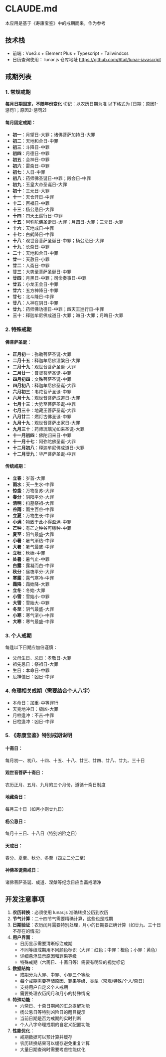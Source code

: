 # CLAUDE.md

本应用是基于《寿康宝鉴》中的戒期而来，作为参考

## 技术栈

- 前端：Vue3.x + Element Plus + Typescript + Tailwindcss
- 日历查询使用： lunar.js  仓库地址 https://github.com/6tail/lunar-javascript

## 戒期列表

### 1. 常规戒期
**每月日期固定，不随年份变化**
切记：以农历日期为准
以下格式为 [日期：原因1-惩罚1；原因2-惩罚2]

#### 每月固定戒期：
- **初一**：月望日-大罪；诸佛菩萨加持日-大罪
- **初二**：天地和合日-中罪
- **初三**：斗降日-中罪
- **初四**：月德日-中罪
- **初五**：会神日-中罪
- **初六**：雷斋日-中罪
- **初七**：人日-中罪
- **初八**：药师佛圣诞日-中罪；殿会日-中罪
- **初九**：玉皇大帝圣诞日-大罪
- **初十**：三元日-大罪
- **十一**：天仓开日-中罪
- **十二**：百福日-中罪
- **十三**：杨公忌日-大罪
- **十四**：四天王巡行日-中罪
- **十五**：阿弥陀佛圣诞日-大罪；月圆日-大罪；三元日-大罪
- **十六**：天地成日-中罪
- **十七**：白鹤降日-中罪
- **十八**：观世音菩萨圣诞日-中罪；杨公忌日-大罪
- **十九**：长斋日-中罪
- **二十**：天地和合日-中罪
- **廿一**：天赦日-小罪
- **廿二**：人斋日-中罪
- **廿三**：大势至菩萨圣诞日-中罪
- **廿四**：月黑日-中罪；司命奏事日-中罪
- **廿五**：小龙王会日-中罪
- **廿六**：五方神降日-中罪
- **廿七**：北斗降日-中罪
- **廿八**：人神在阴日-中罪
- **廿九**：药师佛功德日-中罪；四天王巡行日-中罪
- **三十**：释迦牟尼佛成道日-大罪；晦日-大罪；月晦日-大罪

### 2. 特殊戒期

#### 佛菩萨圣诞：
- **正月初一**：弥勒菩萨圣诞-大罪
- **二月十五**：释迦牟尼佛涅槃日-大罪
- **二月十九**：观世音菩萨圣诞-大罪
- **二月廿一**：普贤菩萨圣诞-中罪
- **四月初四**：文殊菩萨圣诞-中罪
- **四月初八**：释迦牟尼佛圣诞-大罪
- **六月初三**：韦陀菩萨圣诞-中罪
- **六月十九**：观世音菩萨成道日-大罪
- **七月十三**：大势至菩萨圣诞-中罪
- **七月三十**：地藏王菩萨圣诞-大罪
- **八月廿二**：燃灯古佛圣诞-中罪
- **九月十九**：观世音菩萨出家日-大罪
- **九月三十**：药师琉璃光如来圣诞-大罪
- **十一月初四**：佛陀归来日-中罪
- **十一月十七**：阿弥陀佛圣诞-大罪
- **十二月初八**：释迦牟尼佛成道日-大罪
- **十二月廿九**：华严菩萨圣诞-中罪

#### 传统戒期：
- **立春**：岁首-大罪
- **雨水**：天一生水-中罪
- **惊蛰**：万物复苏-大罪
- **春分**：阴阳平分-大罪
- **清明**：扫墓祭祖-大罪
- **谷雨**：雨生百谷-中罪
- **立夏**：万物生长-中罪
- **小满**：物致于此小得盈满-中罪
- **芒种**：有芒之种谷可稼种-中罪
- **夏至**：阳气最盛-大罪
- **小暑**：暑气渐热-中罪
- **大暑**：暑气最盛-中罪
- **立秋**：秋始-中罪
- **处暑**：暑气止-中罪
- **白露**：露凝而白-中罪
- **秋分**：昼夜平分-大罪
- **寒露**：露气寒冷-中罪
- **霜降**：霜始降-大罪
- **立冬**：冬始-大罪
- **小雪**：雪始小-中罪
- **大雪**：雪始大-中罪
- **冬至**：阴气最盛-大罪
- **小寒**：寒气渐小-中罪
- **大寒**：寒气最盛-中罪

### 3. 个人戒期
每逢以下日期应加倍谨慎：
- 父母生日、忌日：孝敬日-大罪
- 祖先忌日：祭祖日-大罪
- 生日：本命日-中罪
- 厄神值日：凶日-中罪

### 4. 命理相关戒期（需要结合个人八字）
- 本命日：加重-中等罪行
- 天克地冲日：极凶-大罪
- 月柱逢冲：不吉-中罪
- 日柱逢冲：凶日-中罪

### 5. 《寿康宝鉴》特别戒期说明

#### 十斋日：
每月初一、初八、十四、十五、十八、廿三、廿四、廿八、廿九、三十日

#### 观世音菩萨十斋日：
农历正月、五月、九月的三个月份，遵循十斋日制度

#### 地藏斋日：
每月三十日（如月小则廿九日）

#### 杨公忌日：
每月十三日、十八日（特别凶险之日）

#### 天戒日：
春分、夏至、秋分、冬至（四立二分二至）

#### 神佛圣诞斋戒日：
诸佛菩萨圣诞、成道、涅槃等纪念日应当斋戒清净

## 开发注意事项

1. **农历转换**：必须使用 lunar.js 准确转换公历到农历
2. **节气计算**：二十四节气需要精确计算，这些也是戒期
3. **日期验证**：农历闰月需要特别处理，月小的日期要正确计算（如廿九、三十日不存在的情况）
4. **用户界面**：
   - 日历显示需要清晰标注戒期
   - 不同等级戒期用不同颜色标识（大罪：红色；中罪：橙色；小罪：黄色）
   - 详细悬浮显示原因和罪果等级
   - 特殊戒期（六斋日、十斋日等）需要有明显的视觉标记
5. **数据结构**：
   - 戒期分为大罪、中罪、小罪三个等级
   - 每个戒期需要存储原因、罪果等级、类型（常规/特殊/个人/斋日）
   - 支持用户自定义个人戒期
   - 需要处理农历闰月和月小的特殊情况
6. **特殊功能**：
   - 六斋日、十斋日期间的汇总提醒功能
   - 杨公忌日等特别凶险日的醒目提示
   - 当前日期是否为戒期的实时判断
   - 个人八字命理戒期的自定义配置功能
7. **性能优化**：
   - 戒期数据可以预计算并缓存
   - 农历转换结果可以缓存避免重复计算
   - 大量日期查询时需要考虑性能优化

